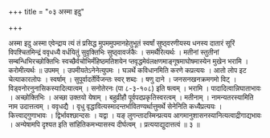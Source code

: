 +++
title = "०३ अस्मा इदु"

+++

अस्मा इदु अस्मा एवेन्द्राय त्यं तं प्रसिद्ध मुपममुपमानहेतुभूतं स्वर्षां सुष्ठ्वरणीयस्य धनस्य दातारं सूरिं विपश्चितमिन्द्रं ववृधध्यै वर्धयितुं सुवृक्तिभिः सुष्ठ्वावर्जकैः । समर्थैरित्यर्थः । मतीनां स्तुतीनां सम्बन्धिभिरच्छोक्तिभिः स्वच्छैर्वचोभिर्मंहिष्ठमतिशयेन प्तवृद्धमेवंलक्षणमाङ्गूषमाघोषमास्येन मुखेन भरामि । करोमीत्यर्थः ॥ उपमम् । उपमीयतेऽनेनेत्युपमः । घञर्थे कविधानमिति करणे कप्रत्ययः । आतो लोप इट चेत्याकारलोपः । स्वर्षाम् । सुपूर्वादर्तेर्विजन्तः स्वर् शब्दः । षणु दाने । जनसनखनक्रमगमो विट् । विड्वनोरनुनासिकस्यादित्यात्वम् । सनोतेरनः (पा ८-३-१०८) इति षत्वम् । भरामि । पादादित्वान्निघाताभावः । अच्छोक्तिभिः । अच्छा उक्तयो येषाम् । बहुव्रीहौ पूर्वपदप्रकृतिस्वरत्वम् । मतीनाम् । नामन्यतरस्यामिति नाम उदात्तत्वम् । ववृधद्यै । वृधु वृद्धावित्यस्मादन्तर्भावितण्यर्थात्तुमर्थे सेनेनिति कध्यैप्रत्ययः । कित्त्वाद्गुणाभावः । द्विर्भावश्छान्दसः । यद्वा । यङ् लुगन्तादस्मिन्प्रत्यय आगमानुशासनस्यानित्यत्वाद्रीगाद्यभावः । अन्येषामपि दृश्यत इति सांहितिकमभ्यासस्य दीर्घत्वम् । प्रत्ययाद्युदात्तत्वं ॥ ३ ॥